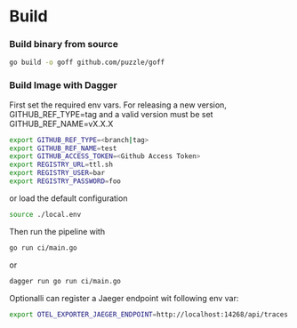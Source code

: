 # Build

### Build binary from source

```bash
go build -o goff github.com/puzzle/goff 
```

### Build Image with Dagger

First set the required env vars.
For releasing a new version, GITHUB_REF_TYPE=tag and a valid version must be set GITHUB_REF_NAME=vX.X.X
```bash
export GITHUB_REF_TYPE=<branch|tag>
export GITHUB_REF_NAME=test
export GITHUB_ACCESS_TOKEN=<Github Access Token>
export REGISTRY_URL=ttl.sh
export REGISTRY_USER=bar
export REGISTRY_PASSWORD=foo
```

or load the default configuration

```bash
source ./local.env
```

Then run the pipeline with

```bash
go run ci/main.go 
```

or 

```bash
dagger run go run ci/main.go 
```

Optionalli can register a Jaeger endpoint wit following env var:
```bash
export OTEL_EXPORTER_JAEGER_ENDPOINT=http://localhost:14268/api/traces
```

